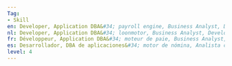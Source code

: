 ```yaml
---
Tag: 
- Skill
en: Developer, Application DBA&#34; payroll engine, Business Analyst, Developer&#34; matchings, Business Analyst, Product Owner&#34; Printing and government communication
nl: Developer, Application DBA&#34; loonmotor, Business Analyst, Developer&#34; matchings, Business Analyst, Product Owner&#34; Printing en overheidscommunicatie
fr: Développeur, Application DBA&#34; moteur de paie, Business Analyst, Développeur&#34; matchings, Business Analyst, Product Owner&#34; Impression et communication gouvernementale
es: Desarrollador, DBA de aplicaciones&#34; motor de nómina, Analista comercial, Desarrollador&#34; matchings, Analista comercial, Propietario del producto&#34; Impresión y comunicación gobernamental
level: 4
---
```

